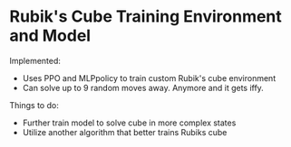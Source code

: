 # Rubik's Cube Training Environment and Model
Implemented:
* Uses PPO and MLPpolicy to train custom Rubik's cube environment
* Can solve up to 9 random moves away. Anymore and it gets iffy.

Things to do:
* Further train model to solve cube in more complex states
* Utilize another algorithm that better trains Rubiks cube
